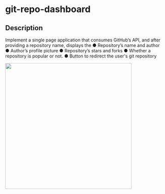 # git-repo-dashboard

## Description

Implement a single page application that consumes GitHub’s API, and after providing
a repository name, displays the 
● Repository’s name and author
● Author’s profile picture
● Repository’s stars and forks
● Whether a repository is popular or not.
● Button to redirect the user's git repository 

<img src="https://github.com/BhagyaPrasadSamarathunga/Assets/blob/main/git-repo-dashboard.gif" width="400" />
